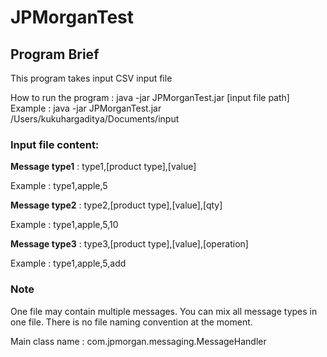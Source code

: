 # JPMorganTest

## **Program Brief**
This program takes input CSV input file

How to run the program :
java -jar JPMorganTest.jar [input file path]
Example :
java -jar JPMorganTest.jar /Users/kukuhargaditya/Documents/input

### Input file content:
**Message type1** :
type1,[product type],[value]

Example :
type1,apple,5

**Message type2** :
type2,[product type],[value],[qty]

Example :
type1,apple,5,10

**Message type3** :
type3,[product type],[value],[operation]

Example :
type1,apple,5,add

### Note
One file may contain multiple messages. 
You can mix all message types in one file.
There is no file naming convention at the moment.

Main class name : com.jpmorgan.messaging.MessageHandler
